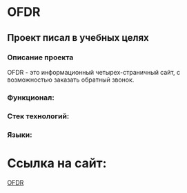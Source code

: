 # OFDR
## Проект писал в учебных целях

### Описание проекта
<p>OFDR - это информационный четырех-страничный сайт, с возможностью заказать обратный звонок.</p>

### Функционал:

### Стек технологий:

### Языки:

# Ссылка на сайт:
[OFDR](https://evgenyvetrov33.github.io/OFDR/)
